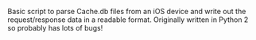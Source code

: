Basic script to parse Cache.db files from an iOS device and write out the request/response data in a readable format.  Originally written in Python 2 so probably has lots of bugs!
